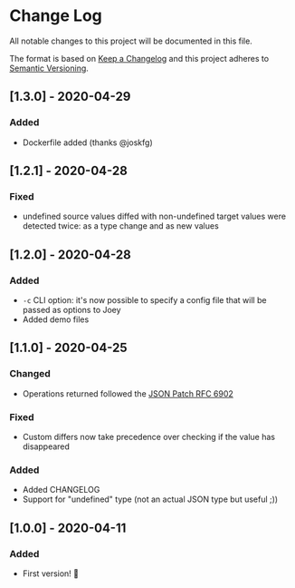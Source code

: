# Change Log

All notable changes to this project will be documented in this file.

The format is based on [Keep a Changelog](http://keepachangelog.com/)
and this project adheres to [Semantic Versioning](http://semver.org/).

## [1.3.0] - 2020-04-29

### Added

- Dockerfile added (thanks @joskfg)

## [1.2.1] - 2020-04-28

### Fixed

- undefined source values diffed with non-undefined target values were detected twice: as a type change and as new values

## [1.2.0] - 2020-04-28

### Added

- `-c` CLI option: it's now possible to specify a config file that will be passed as options to Joey
- Added demo files

## [1.1.0] - 2020-04-25

### Changed

- Operations returned followed the [JSON Patch RFC 6902](https://tools.ietf.org/html/rfc6902)

### Fixed

- Custom differs now take precedence over checking if the value has disappeared

### Added

- Added CHANGELOG
- Support for "undefined" type (not an actual JSON type but useful ;))

## [1.0.0] - 2020-04-11

### Added

- First version! 🎉
